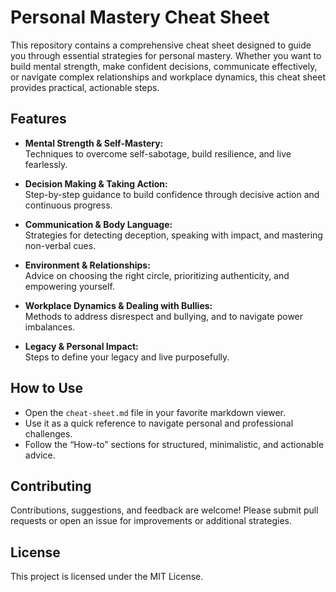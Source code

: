 # Personal Mastery Cheat Sheet

This repository contains a comprehensive cheat sheet designed to guide you through essential strategies for personal mastery. Whether you want to build mental strength, make confident decisions, communicate effectively, or navigate complex relationships and workplace dynamics, this cheat sheet provides practical, actionable steps.

## Features

- **Mental Strength & Self-Mastery:**  
  Techniques to overcome self-sabotage, build resilience, and live fearlessly.

- **Decision Making & Taking Action:**  
  Step-by-step guidance to build confidence through decisive action and continuous progress.

- **Communication & Body Language:**  
  Strategies for detecting deception, speaking with impact, and mastering non-verbal cues.

- **Environment & Relationships:**  
  Advice on choosing the right circle, prioritizing authenticity, and empowering yourself.

- **Workplace Dynamics & Dealing with Bullies:**  
  Methods to address disrespect and bullying, and to navigate power imbalances.

- **Legacy & Personal Impact:**  
  Steps to define your legacy and live purposefully.

## How to Use

- Open the `cheat-sheet.md` file in your favorite markdown viewer.
- Use it as a quick reference to navigate personal and professional challenges.
- Follow the “How-to” sections for structured, minimalistic, and actionable advice.

## Contributing

Contributions, suggestions, and feedback are welcome! Please submit pull requests or open an issue for improvements or additional strategies.

## License

This project is licensed under the MIT License.
